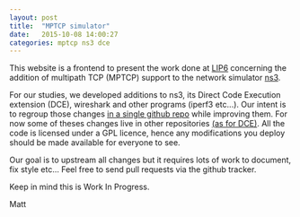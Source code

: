```yaml
---
layout: post
title:  "MPTCP simulator"
date:   2015-10-08 14:00:27
categories: mptcp ns3 dce
---
```

This website is a frontend to present the work done at <a href="http://www.lip6.fr">LIP6</a> concerning the addition of multipath TCP (MPTCP) support to the network simulator [ns3][ns3].

For our studies, we developed additions to ns3, its Direct Code Execution extension (DCE), wireshark and other programs (iperf3 etc...).
Our intent is to regroup those changes [in a single github repo][mptcp-ns3] while improving them. For now some of theses changes live in other repositories [(as for DCE)][mptcp-dce].
All the code is licensed under a GPL licence, hence any modifications you deploy should be made available for everyone to see.

Our goal is to upstream all changes but it requires lots of work to document, fix style etc...
Feel free to send pull requests via the github tracker.

Keep in mind this is Work In Progress.

Matt

[ns3]:      http://www.nsnam.org
[mptcp-ns3]:   https://github.com/lip6-mptcp
[mptcp-dce]: https://github.com/teto/ns-3-dce/tree/mptcp_tests
